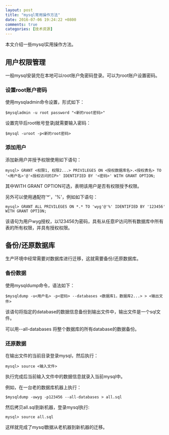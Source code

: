 ```yaml
---
layout: post
title: "mysql常用操作方法"
date: 2016-07-06 19:24:22 +0800
comments: true
categories: [技术资源] 
---
```

本文介绍一些mysql实用操作方法。
<!--more-->

## 用户权限管理

一般mysql安装完在本地可以root账户免密码登录。可以为root账户设置密码。

### 设置root账户密码

使用mysqladmin命令设置，形式如下：

```
$mysqladmin -u root password "<新的root密码>"
```

设置完毕后root帐号登录j就需要输入密码：

```
$mysql -uroot -p<新的root密码>
```

### 添加用户

添加新用户并授予权限使用如下语句：

```
mysql> GRANT <权限1, 权限2...> PRIVILEGES ON <授权数据库名>.<授权表名> TO '<用户名>'@'<授权访问的IP>' IDENTIFIED BY '<密码>' WITH GRANT OPTION;
```

其中WITH GRANT OPTION可选，表明该用户是否有权限授予权限。

另外可以使用通配符'*'，'%'，例如如下语句：

```
mysql> GRANT ALL PRIVILEGES ON *.* TO 'wyg'@'%' IDENTIFIED BY '123456' WITH GRANT OPTION;
```

该语句为用户wyg授权，以123456为密码，具有从任意IP访问所有数据库中所有表的所有权限，并具有授权权限。

## 备份/还原数据库

生产环境中经常需要对数据库进行迁移，这就需要备份/还原数据库。

### 备份数据

使用mysqldump命令，语法如下：

```
$mysqldump -u<用户名> -p<密码> --databases <数据库1，数据库2...> > <输出文件>
```

该语句将指定的database的数据信息备份到输出文件中，输出文件是一个sql文件。

可以用--all-databases 将整个数据库的所有database的数据备份。

### 还原数据

在输出文件的当前目录登录mysql，然后执行：

```
mysql> source <输入文件>
```

执行完成后当前输入文件中的数据信息就录入当前mysql中。

例如，在一台老的数据库机器上执行：

```
$mysqldump -uwyg -p123456 --all-databases > all.sql
```

然后拷贝all.sql到新机器，登录mysql执行:

```
mysql> source all.sql
```

这样就完成了mysql数据从老机器到新机器的迁移。


